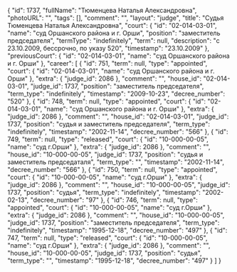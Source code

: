 {
    "id": 1737,
    "fullName": "Тюменцева Наталья Александровна",
    "photoURL": "",
    "tags": [],
    "comment": "",
    "layout": "judge",
    "title": "Судья Тюменцева Наталья Александровна",
    "court": {
        "id": "02-014-03-01",
        "name": "суд Оршанского района и г. Орши",
        "position": "заместитель председателя",
        "termType": "indefinitely",
        "term": null,
        "description": "c 23.10.2009, бессрочно, по указу 520",
        "timestamp": "23.10.2009"
    },
    "previousCourt": {
        "id": "02-014-03-01",
        "name": "суд Оршанского района и г. Орши"
    },
    "career": [
        {
            "id": 751,
            "term": null,
            "type": "appointed",
            "court": {
                "id": "02-014-03-01",
                "name": "суд Оршанского района и г. Орши"
            },
            "extra": {
                "judge_id": 2086
            },
            "comment": "",
            "house_id": "02-014-03-01",
            "judge_id": 1737,
            "position": "заместитель председателя",
            "term_type": "indefinitely",
            "timestamp": "2009-10-23",
            "decree_number": "520"
        },
        {
            "id": 748,
            "term": null,
            "type": "appointed",
            "court": {
                "id": "02-014-03-01",
                "name": "суд Оршанского района и г. Орши"
            },
            "extra": {
                "judge_id": 2086
            },
            "comment": "",
            "house_id": "02-014-03-01",
            "judge_id": 1737,
            "position": "судья и заместитель председателя",
            "term_type": "indefinitely",
            "timestamp": "2002-11-14",
            "decree_number": "566"
        },
        {
            "id": 749,
            "term": null,
            "type": "released",
            "court": {
                "id": "10-000-00-05",
                "name": "суд г.Орши"
            },
            "extra": {
                "judge_id": 2086
            },
            "comment": "",
            "house_id": "10-000-00-05",
            "judge_id": 1737,
            "position": "судья и заместитель председаталя",
            "term_type": "",
            "timestamp": "2002-11-14",
            "decree_number": "566"
        },
        {
            "id": 750,
            "term": null,
            "type": "appointed",
            "court": {
                "id": "10-000-00-05",
                "name": "суд г.Орши"
            },
            "extra": {
                "judge_id": 2086
            },
            "comment": "",
            "house_id": "10-000-00-05",
            "judge_id": 1737,
            "position": "судья",
            "term_type": "indefinitely",
            "timestamp": "2002-02-13",
            "decree_number": "97"
        },
        {
            "id": 746,
            "term": null,
            "type": "appointed",
            "court": {
                "id": "10-000-00-05",
                "name": "суд г.Орши"
            },
            "extra": {
                "judge_id": 2086
            },
            "comment": "",
            "house_id": "10-000-00-05",
            "judge_id": 1737,
            "position": "заместитель председателя",
            "term_type": "indefinitely",
            "timestamp": "1995-12-18",
            "decree_number": "497"
        },
        {
            "id": 747,
            "term": null,
            "type": "released",
            "court": {
                "id": "10-000-00-05",
                "name": "суд г.Орши"
            },
            "extra": {
                "judge_id": 2086
            },
            "comment": "",
            "house_id": "10-000-00-05",
            "judge_id": 1737,
            "position": "судья",
            "term_type": "",
            "timestamp": "1995-12-18",
            "decree_number": "497"
        }
    ]
}